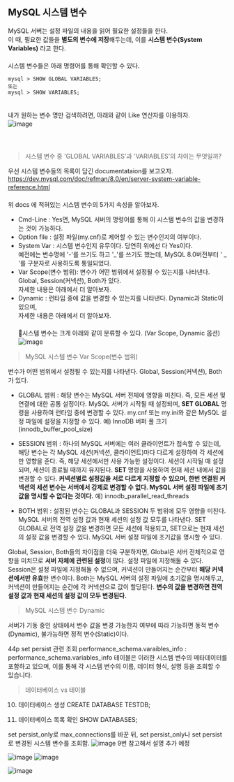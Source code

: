 ## MySQL 시스템 변수

MySQL 서버는 설정 파일의 내용을 읽어 필요한 설정들을 한다.　   
이 때, 필요한 값들을 **별도의 변수에 저장**해두는데, 이를 **시스템 변수(System Variables)** 라고 한다.　   
　   
시스템 변수들은 아래 명령어를 통해 확인할 수 있다.　   
~~~
mysql > SHOW GLOBAL VARIABLES;
또는
mysql > SHOW VARIABLES;
~~~
　   
내가 원하는 변수 명만 검색하려면, 아래와 같이 Like 연산자를 이용하자. 　   
![image](https://github.com/inpink/CS_Database_Study/assets/108166692/831d9637-0a49-41eb-a04b-a6f991a056bd)　   
　   
　   
> 시스템 변수 중 'GLOBAL VARIABLES'과 'VARIABLES'의 차이는 무엇일까?

우선 시스템 변수들의 목록이 담긴 documentataion를 보고오자.　   
https://dev.mysql.com/doc/refman/8.0/en/server-system-variable-reference.html 　   　   
　   
위 docs 에 적혀있는 시스템 변수의 5가지 속성을 알아보자.　   
- Cmd-Line : Yes면, MySQL 서버의 명령어를 통해 이 시스템 변수의 값을 변경하는 것이 가능하다.　   
- Option file : 설정 파일(my.cnf)로 제어할 수 있는 변수인지의 여부이다.　   
- System Var : 시스템 변수인지 유무이다. 당연히 위에선 다 Yes이다.　   
  예전에는 변수명에 '-'를 쓰기도 하고 '_'를 쓰기도 했는데, MySQL 8.0버전부터 ' _ '를 구분자로 사용하도록 통일되었다.　   
- Var Scope(변수 범위): 변수가 어떤 범위에서 설정될 수 있는지를 나타낸다. Global, Session(커넥션), Both가 있다.　   
  자세한 내용은 아래에서 더 알아보자.　   
- Dynamic :  런타임 중에 값을 변경할 수 있는지를 나타낸다. Dynamic과 Static이 있으며,　   
  자세한 내용은 아래에서 더 알아보자.　   
　   
🌟시스템 변수는 크게 아래와 같이 분류할 수 있다. (Var Scope, Dynamic 옵션)　   
![image](https://github.com/inpink/CS_Database_Study/assets/108166692/02c8df40-2bf8-45a1-9bb9-32a21703802a)　   


> MySQL 시스템 변수 Var Scope(변수 범위)

변수가 어떤 범위에서 설정될 수 있는지를 나타낸다. Global, Session(커넥션), Both가 있다.

- GLOBAL 범위
  : 해당 변수는 MySQL 서버 전체에 영향을 미친다. 즉, 모든 세션 및 연결에 대한 공통 설정이다.
  MySQL 서버가 시작될 때 설정되며, **SET GLOBAL** 명령을 사용하여 런타임 중에 변경할 수 있다.
  my.cnf 또는 my.ini와 같은 MySQL 설정 파일에 설정을 지정할 수 있다.
  예) InnoDB 버퍼 풀 크기(innodb_buffer_pool_size)

- SESSION 범위
  : 하나의 MySQL 서버에는 여러 클라이언트가 접속할 수 있는데, 해당 변수는 각 MySQL 세션(커넥션, 클라이언트)마다 다르게 설정하여 각 세션에만 영향을 준다. 즉, 해당 세션에서만 사용 가능한 설정이다.
  세션이 시작될 때 설정되며, 세션이 종료될 때까지 유지된다. **SET** 명령을 사용하여 현재 세션 내에서 값을 변경할 수 있다.
  **커넥션별로 설정값을 서로 다르게 지정할 수 있으며, 한번 연결된 커넥션의 세션 변수는 서버에서 강제로 변경할 수 없다. MySQL 서버 설정 파일에 초기값을 명시할 수 없다는 것이다.** 
  예) innodb_parallel_read_threads

- BOTH 범위
  : 설정된 변수는 GLOBAL과 SESSION 두 범위에 모두 영향을 미친다.
  MySQL 서버의 전역 설정 값과 현재 세션의 설정 값 모두를 나타낸다.
  SET GLOBAL로 전역 설정 값을 변경하면 모든 세션에 적용되고, SET으로는 현재 세션의 설정 값을 변경할 수 있다.
  MySQL 서버 설정 파일에 초기값을 명시할 수 있다.

  
Global, Session, Both들의 차이점을 더욱 구분하자면,
Global은 서버 전체적으로 영향을 미치므로 **서버 자체에 관련된 설정**이 많다. 설정 파일에 지정해둘 수 있다.
Session은 설정 파일에 지정해둘 수 없으며, 커넥션이 만들어지는 순간부터 **해당 커넥션에서만 유효**한 변수이다.
Both는 MySQL 서버의 설정 파일에 초기값을 명시해두고, 커넥션이 만들어지는 순간에 각 커넥션으로 값이 할당된다. **변수의 값을 변경하면 전역 설정 값과 현재 세션의 설정 값이 모두 변경된다.**


> MySQL 시스템 변수 Dynamic

서버가 기동 중인 상태에서 변수 값을 변경 가능한지 여부에 따라
가능하면 동적 변수(Dynamic), 불가능하면 정적 변수(Static)이다.




44p set persist 관련  조회
performance_schema.varaibles_info  : performance_schema.variables_info 테이블은 이러한 시스템 변수의 메타데이터를 포함하고 있으며, 이를 통해 각 시스템 변수의 이름, 데이터 형식, 설명 등을 조회할 수 있습니다.


> 데이터베이스 vs 테이블

10. 데이터베이스 생성
CREATE DATABASE TESTDB;

11. 데이터베이스 목록 확인
SHOW DATABASES;




set persist_only로 max_connections를 바꾼 뒤, 
set persist_only나 set persist로 변경된 시스템 변수를 조회함. 
![image](https://github.com/inpink/CS_Database_Study/assets/108166692/572a9878-d395-4932-9c3a-540327f20f0d)
9번 참고해서 설명 추가 예정


![image](https://github.com/inpink/CS_Database_Study/assets/108166692/3776479e-13c1-4c4c-a308-892f12fa7860)
![image](https://github.com/inpink/CS_Database_Study/assets/108166692/9026aba3-0b31-4a13-9721-d288e51d4677)

![image](https://github.com/inpink/CS_Database_Study/assets/108166692/b38ee026-0693-4483-8035-7a2c0c818974)

